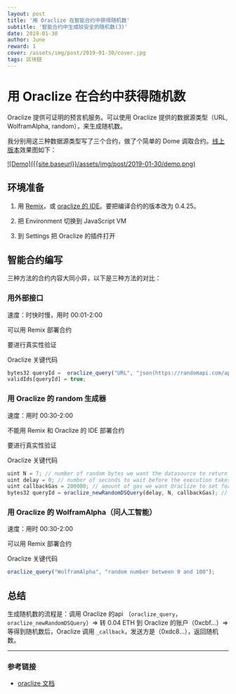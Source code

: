 ```yaml
---
layout: post
title: '用 Oraclize 在智能合约中获得随机数'
subtitle: '智能合约中生成较安全的随机数(3)'
date: 2019-01-30
author: June
reward: 1
cover: /assets/img/post/2019-01-30/cover.jpg
tags: 区块链
---
```


# 用 Oraclize 在合约中获得随机数

Oraclize 提供可证明的预言机服务。可以使用 Oraclize 提供的数据源类型（URL, WolframAlpha, random），来生成随机数。

我分别用这三种数据源类型写了三个合约，做了个简单的 Dome 调取合约。[线上版本](http://blog.junezhu.top/dapp-fun-test/)效果图如下：

<a data-fancybox="gallery" href="{{site.baseurl}}/assets/img/post/2019-01-30/demo.png">
![Demo]({{site.baseurl}}/assets/img/post/2019-01-30/demo.png)
</a>

## 环境准备

1. 用 [Remix](https://remix.ethereum.org/#optimize=false)，或 [oraclize 的 IDE](http://dapps.oraclize.it/browser-solidity/)。要把编译合约的版本改为 0.4.25。

2. 把 Environment 切换到 JavaScript VM

3. 到 Settings 把 Oraclize 的插件打开

## 智能合约编写

三种方法的合约内容大同小异，以下是三种方法的对比：

### 用外部接口

速度：时快时慢，用时 00:01-2:00

可以用 Remix 部署合约

要进行真实性验证

Oraclize 关键代码
```js
bytes32 queryId =  oraclize_query("URL", "json(https://randomapi.com/api/?key=PZFO-VK8M-XV6H-H92P&ref=y5kkh9i8).results[0].numeric");
validIds[queryId] = true;
```

### 用 Oraclize 的 random 生成器

速度：用时 00:30-2:00

不能用 Remix 和 Oraclize 的 IDE 部署合约

要进行真实性验证

Oraclize 关键代码
```js
uint N = 7; // number of random bytes we want the datasource to return
uint delay = 0; // number of seconds to wait before the execution takes place
uint callbackGas = 200000; // amount of gas we want Oraclize to set for the callback function
bytes32 queryId = oraclize_newRandomDSQuery(delay, N, callbackGas); // this function internally generates the correct oraclize_query and returns its queryId
```

### 用 Oraclize 的 WolframAlpha（问人工智能）

速度：用时 00:30-2:00

可以用 Remix 部署合约

Oraclize 关键代码
```js
oraclize_query("WolframAlpha", "random number between 0 and 100");
```

## 总结

生成随机数的流程是：调用 Oraclize 的api （`oraclize_query`，`oraclize_newRandomDSQuery`）=> 转 0.04 ETH 到 Oraclize 的账户（0xcbf...）=> 等得到随机数后，Oraclize 调用 `_callback`，发送方是（0xdc8...），返回随机数。 

---

### 参考链接

* [oraclize 文档](https://docs.oraclize.it/)